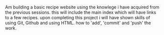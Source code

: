 Am building a basic recipe website using the knowlege i have acquired from the previous sessions.
this will include the main index which will have links to a few recipes.
upon completing this project i will have shown skills of using Git, Github and using HTML.
how to 'add', 'commit' and 'push' the work.
